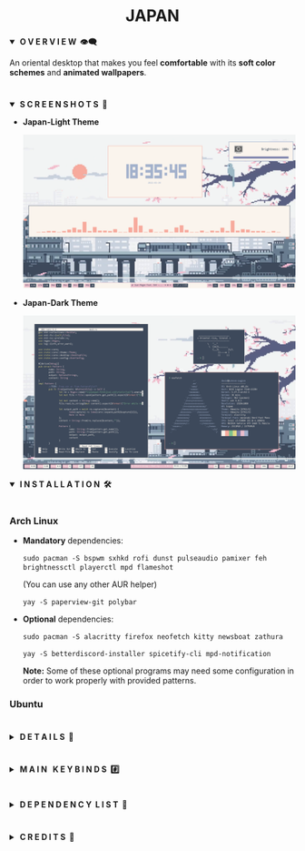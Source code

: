 <div align="center"> <h1><strong>JAPAN</strong></h1> </div>

<details open>
<summary><strong>&nbsp;O V E R V I E W &nbsp;👁️‍🗨️</strong></summary>

An oriental desktop that makes you feel **comfortable** with its **soft color schemes** and **animated wallpapers**. 
</details>

# 

<details open>
<summary><strong>&nbsp;S C R E E N S H O T S &nbsp;📸</strong></summary>

* **Japan-Light Theme**

	![Japan-Light](screenshots/japan-light.png)

* **Japan-Dark Theme**

	![Japan-Dark](screenshots/japan-dark.png)
</details>

<details open>
<summary><strong>&nbsp;I N S T A L L A T I O N &nbsp;🛠</strong></summary>

#

### Arch Linux

* **Mandatory** dependencies:
	```console
	sudo pacman -S bspwm sxhkd rofi dunst pulseaudio pamixer feh brightnessctl playerctl mpd flameshot
	```
	(You can use any other AUR helper)
	
	```console
	yay -S paperview-git polybar
	```

* **Optional** dependencies:
	```console
	sudo pacman -S alacritty firefox neofetch kitty newsboat zathura
	```

	```console
	yay -S betterdiscord-installer spicetify-cli mpd-notification
	```

	**Note:** Some of these optional programs may need some configuration in order to work properly with provided patterns.


### Ubuntu
</details>

#

<details>
<summary><strong>&nbsp;D E T A I L S &nbsp;📝</strong></summary>

| Attribute                | Using                  |
| -------------------------|------------------------|
| WM                       | bspwm                  |
| Terminal                 | alacritty              |
| Shell                    | zsh                    |
| Editor                   | vscode                 |
| Notifications            | dunst                  |
| Launcher                 | rofi                   |
| Bar                      | polybar                |
| Font                     | Mononoki               |
| Default theme            | Japan-Light            |
</details>

#

<details>
<summary><strong>&nbsp;M A I N &nbsp; K E Y B I N D S &nbsp;#️⃣</strong></summary>

| Keybind                                 | Action                                                    |
|-----------------------------------------|-----------------------------------------------------------|
| <kbd>super + enter</kbd>                | Spawn terminal                                            |
| <kbd>super + ctrl + f</kbd>             | Spawn web browser                                         |
| <kbd>super + d</kbd>                    | Launch applications launcher                              |
| <kbd>super + w</kbd>                    | Close window                                              |
| <kbd>super + {0-9}</kbd>                | Change workspace                                          |
| <kbd>super + ]</kbd>                    | Change to next workspace                                  |
| <kbd>super + [</kbd>                    | Change to previous workspace                              |
| <kbd>super + shift + {0-9}</kbd>        | Move focused window to workspace                          |
| <kbd>super + s</kbd>                    | Set floating layout                                       |
| <kbd>super + t</kbd>                    | Set tiling layout                                         |
</details>

#

<details>
<summary><strong>&nbsp;D E P E N D E N C Y &nbsp;L I S T &nbsp;🔗</strong></summary>

* [paperview](https://github.com/glouw/paperview)
* [bspwm](https://github.com/baskerville/bspwm)
* [sxhkd](https://github.com/baskerville/sxhkd)
* [picom (ibhagwan fork)](https://github.com/ibhagwan/picom)
* [rofi](https://github.com/davatorium/rofi)
* [dunst](https://github.com/dunst-project/dunst)
* [pulseaudio](https://wiki.archlinux.org/title/PulseAudio)
* [pamixer](https://github.com/cdemoulins/pamixer)
* [feh](https://github.com/derf/feh)
* [mpd](https://github.com/MusicPlayerDaemon/MPD)
* [brightnessctl](https://github.com/Hummer12007/brightnessctl)
* [playerctl](https://github.com/altdesktop/playerctl)
* [polybar](https://github.com/polybar/polybar)
* [flameshot](https://github.com/flameshot-org/flameshot)
* [mpd-notification (Optional)](https://github.com/eworm-de/mpd-notification)
* [newsboat (Optional)](https://github.com/newsboat/newsboat)
* [firefox (Optional)](https://www.mozilla.org/en-US/firefox/new/)
* [alacritty (Optional)](https://github.com/alacritty/alacritty)
* [better-discord (Optional)](https://betterdiscord.app/)
* [spicetify (Optional)](https://spicetify.app/)
* [neofetch (Optional)](https://github.com/dylanaraps/neofetch)
* [zathura (Optional)](https://github.com/pwmt/zathura)
</details>

#

<details>
<summary><strong>&nbsp;C R E D I T S &nbsp;👥</strong></summary>

* Desktop ported by [@daavidrgz](https://github.com/daavidrgz)
* Original author [@wujiocean](https://github.com/wujiocean)
</details>
